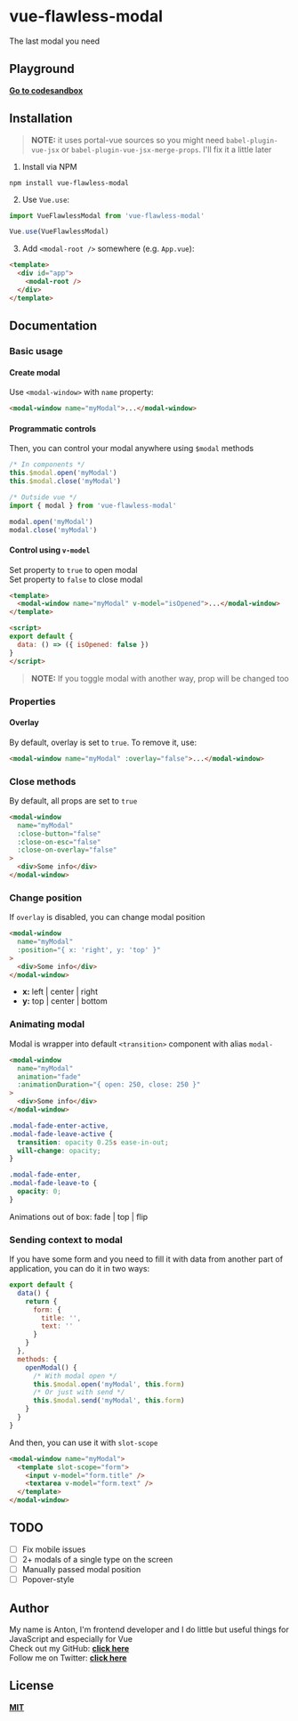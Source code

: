 # vue-flawless-modal

The last modal you need

## Playground

[**Go to codesandbox**](https://codesandbox.io/s/v3jx96jjl0)

## Installation

> **NOTE:** it uses portal-vue sources so you might need `babel-plugin-vue-jsx` or `babel-plugin-vue-jsx-merge-props`. I'll fix it a little later

1.  Install via NPM

```
npm install vue-flawless-modal
```

2.  Use `Vue.use`:

```javascript
import VueFlawlessModal from 'vue-flawless-modal'

Vue.use(VueFlawlessModal)
```

3.  Add `<modal-root />` somewhere (e.g. `App.vue`):

```html
<template>
  <div id="app">
    <modal-root />
  </div>
</template>
```

## Documentation

### Basic usage

#### Create modal

Use `<modal-window>` with `name` property:

```html
<modal-window name="myModal">...</modal-window>
```

#### Programmatic controls

Then, you can control your modal anywhere using `$modal` methods

```javascript
/* In components */
this.$modal.open('myModal')
this.$modal.close('myModal')
```

```javascript
/* Outside vue */
import { modal } from 'vue-flawless-modal'

modal.open('myModal')
modal.close('myModal')
```

#### Control using `v-model`

Set property to `true` to open modal  
Set property to `false` to close modal

```html
<template>
  <modal-window name="myModal" v-model="isOpened">...</modal-window>
</template>

<script>
export default {
  data: () => ({ isOpened: false })
}
</script>
```

> **NOTE:** If you toggle modal with another way, prop will be changed too

### Properties

#### Overlay

By default, overlay is set to `true`. To remove it, use:

```html
<modal-window name="myModal" :overlay="false">...</modal-window>
```

### Close methods

By default, all props are set to `true`

```html
<modal-window
  name="myModal"
  :close-button="false"
  :close-on-esc="false"
  :close-on-overlay="false"
>
  <div>Some info</div>
</modal-window>
```

### Change position

If `overlay` is disabled, you can change modal position

```html
<modal-window
  name="myModal"
  :position="{ x: 'right', y: 'top' }"
>
  <div>Some info</div>
</modal-window>
```

* **x:** left | center | right
* **y:** top | center | bottom

### Animating modal

Modal is wrapper into default `<transition>` component with alias `modal-`

```html
<modal-window
  name="myModal"
  animation="fade"
  :animationDuration="{ open: 250, close: 250 }"
>
  <div>Some info</div>
</modal-window>
```

```css
.modal-fade-enter-active,
.modal-fade-leave-active {
  transition: opacity 0.25s ease-in-out;
  will-change: opacity;
}

.modal-fade-enter,
.modal-fade-leave-to {
  opacity: 0;
}
```

Animations out of box: fade | top | flip

### Sending context to modal

If you have some form and you need to fill it with data from another part of application, you can do it in two ways:

```javascript
export default {
  data() {
    return {
      form: {
        title: '',
        text: ''
      }
    }
  },
  methods: {
    openModal() {
      /* With modal open */
      this.$modal.open('myModal', this.form)
      /* Or just with send */
      this.$modal.send('myModal', this.form)
    }
  }
}
```

And then, you can use it with `slot-scope`

```html
<modal-window name="myModal">
  <template slot-scope="form">
    <input v-model="form.title" />
    <textarea v-model="form.text" />
  </template>
</modal-window>
```

## TODO

* [ ] Fix mobile issues
* [ ] 2+ modals of a single type on the screen
* [ ] Manually passed modal position
* [ ] Popover-style

## Author

My name is Anton, I'm frontend developer and I do little but useful things for JavaScript and especially for Vue  
Check out my GitHub: [**click here**](https://github.com/kelin2025)  
Follow me on Twitter: [**click here**](https://twitter.com/kelin2025)

## License

[**MIT**](https://github.com/Kelin2025/vue-flawless-modal/blob/master/LICENSE)
